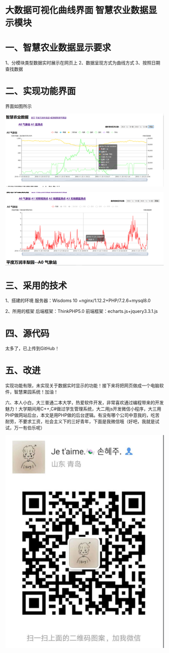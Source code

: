 # 大数据可视化曲线界面 智慧农业数据显示模块

# 一、智慧农业数据显示要求
1、分模块类型数据实时展示在网页上
2、数据呈现方式为曲线方式
3、按照日期查找数据
# 二、实现功能界面
界面如图所示

![Image text](https://raw.githubusercontent.com/Concealed0/wisdomshow/master/images/show1.png)

![Image text](https://raw.githubusercontent.com/Concealed0/wisdomshow/master/images/show2.png)



# 三、采用的技术
1、搭建的环境
服务器：Wisdoms 10 +nginx/1.12.2+PHP/7.2.6+mysql8.0

2、所用的框架
后端框架：ThinkPHP5.0
前端框架：echarts.js+jquery3.3.1.js

# 四、源代码
太多了，已上传到GitHub！

# 五、改进
实现功能有限，未实现关于数据实时显示的功能！接下来将把网页做成一个电脑软件，智慧果园系统！加油！

六、本人小白，大三普通二本大学，热爱软件开发，非常喜欢通过编程带来的开发魅力！大学期间用C++,C#做过学生管理系统，大二用js开发微信小程序，大三用PHP做网站后台，本文是用PHP做的后台逻辑。有没有哪个公司中意我的，吃苦耐劳，不要求工资，社会主义下的三好青年，下面是我微信哦（好吧，我就是试试，万一有伯乐呢）

![Image text](https://raw.githubusercontent.com/Concealed0/wisdomshow/master/images/wx.jpg)



